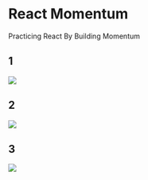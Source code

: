 # React Momentum

Practicing React By Building Momentum

## 1
<img src="https://user-images.githubusercontent.com/48057905/84616753-cbf9d080-af07-11ea-9031-ea29ecd1acab.PNG"></img>

## 2
<img src="https://user-images.githubusercontent.com/48057905/84616756-cdc39400-af07-11ea-9d33-d5094cc0dde0.PNG"></img>

## 3
<img src="https://user-images.githubusercontent.com/48057905/84616758-ce5c2a80-af07-11ea-8b1f-c07cf6992655.PNG"></img>
